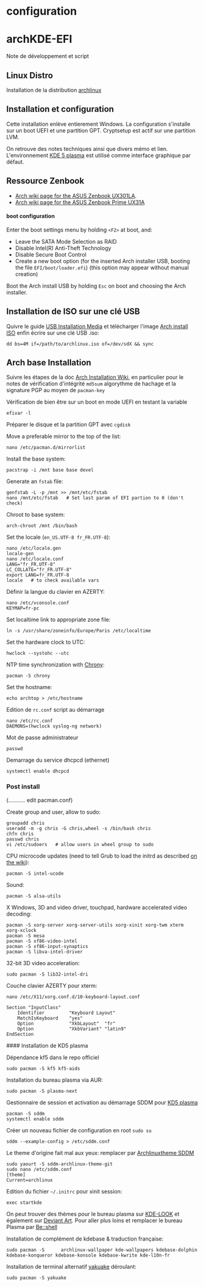 configuration
=============

# archKDE-EFI

Note de développement et script

##  Linux Distro

Installation de la distribution [archlinux](https://www.archlinux.fr/)

## Installation et configuration

Cette installation enlève entierement Windows. La configuration s'installe sur un boot UEFI et une partition GPT. Cryptsetup est actif sur une partition LVM.

On retrouve des notes techniques ainsi que divers mémo et lien. L'environnement [KDE 5 plasma](https://www.kde.org/announcements/plasma5.0/) est utilisé comme interface graphique par défaut. 

## Ressource Zenbook

* [Arch wiki page for the ASUS Zenbook UX301LA](https://wiki.archlinux.org/index.php/ASUS_UX301LA).
* [Arch wiki page for the ASUS Zenbook Prime UX31A](https://wiki.archlinux.org/index.php/ASUS_Zenbook_Prime_UX31A)

#### boot configuration

Enter the boot settings menu by holding `<F2>` at boot, and:

* Leave the SATA Mode Selection as RAID
* Disable Intel(R) Anti-Theft Technology
* Disable Secure Boot Control
* Create a new boot option
    (for the inserted Arch installer USB, booting the file `EFI/boot/loader.efi`)
    (this option may appear without manual creation)

Boot the Arch install USB by holding `Esc` on boot and choosing the Arch installer.

## Installation de ISO sur une clé USB

Quivre le guide [USB Installation Media](https://wiki.archlinux.org/index.php/USB_Installation_Media)
et télécharger l'image [Arch install ISO](https://www.archlinux.org/download/)
enfin écrire sur une clé USB .iso:

    dd bs=4M if=/path/to/archlinux.iso of=/dev/sdX && sync

## Arch base Installation

Suivre les étapes de la doc [Arch Installation Wiki](https://wiki.archlinux.fr/Installation), en particulier pour le notes de vérification d'intégrité `md5sum` algorythme de hachage et la signature PGP au moyen de `pacman-key`

Vérification de bien être sur un boot en mode UEFI en testant la variable

    efivar -l

Préparer le disque et la partition GPT avec `cgdisk`




Move a preferable mirror to the top of the list:

    nano /etc/pacman.d/mirrorlist

Install the base system:

    pacstrap -i /mnt base base devel

Generate an `fstab` file:

    genfstab -L -p /mnt >> /mnt/etc/fstab
    nano /mnt/etc/fstab   # Set last param of EFI partion to 0 (don't check)


Chroot to base system:

    arch-chroot /mnt /bin/bash

Set the locale (`en_US.UTF-8 fr_FR.UTF-8`):

    nano /etc/locale.gen
    locale-gen
    nano /etc/locale.conf
    LANG="fr_FR.UTF-8"
    LC_COLLATE="fr_FR.UTF-8"
    export LANG=fr_FR.UTF-8
    locale   # to check available vars

Définir la langue du clavier en AZERTY:

    nano /etc/vconsole.conf
    KEYMAP=fr-pc

Set localtime link to appropriate zone file:

    ln -s /usr/share/zoneinfo/Europe/Paris /etc/localtime

Set the hardware clock to UTC:

    hwclock --systohc --utc

NTP time synchronization with [Chrony](https://wiki.archlinux.org/index.php/Chrony):

    pacman -S chrony

Set the hostname:

    echo archtop > /etc/hostname

Edition de `rc.conf` script au démarrage

    nano /etc/rc.conf
    DAEMONS=(hwclock syslog-ng network)

Mot de passe administrateur

    passwd

Demarrage du service dhcpcd (ethernet)

    systemctl enable dhcpcd




### Post install

(........... edit pacman.conf)

Create group and user, allow to sudo:

    groupadd chris
    useradd -m -g chris -G chris,wheel -s /bin/bash chris
    chfn chris
    passwd chris
    vi /etc/sudoers   # allow users in wheel group to sudo

CPU microcode updates (need to tell Grub to load the initrd as described [on the wiki](https://wiki.archlinux.org/index.php/Microcode#Enabling_Intel_Microcode_Updates)):

    pacman -S intel-ucode

Sound:

    pacman -S alsa-utils

X Windows, 3D and video driver, touchpad, hardware accelerated video decoding:

    pacman -S xorg-server xorg-server-utils xorg-xinit xorg-twm xterm xorg-xclock
    pacman -S mesa
    pacman -S xf86-video-intel
    pacman -S xf86-input-synaptics
    pacman -S libva-intel-driver

32-bit 3D video acceleration:

    sudo pacman -S lib32-intel-dri

Couche clavier AZERTY pour xterm:
    
    nano /etc/X11/xorg.conf.d/10-keyboard-layout.conf

    Section "InputClass"
        Identifier         "Keyboard Layout"
        MatchIsKeyboard    "yes"
        Option             "XkbLayout"  "fr"
        Option             "XkbVariant" "latin9" 
    EndSection

#### Installation de KD5 plasma

Dépendance kf5 dans le repo officiel

    sudo pacman -S kf5 kf5-aids

Installation du bureau plasma via AUR:

    sudo pacman -S plasma-next

Gestionnaire de session et activation au démarrage SDDM pour [KD5 plasma](https://wiki.archlinux.org/index.php/SDDM)


    pacman -S sddm
    systemctl enable sddm

Créer un nouveau fichier de configuration en root `sudo su`

    sddm --example-config > /etc/sddm.conf

Le theme d'origine fait mal aux yeux: remplacer par [Archlinuxtheme SDDM](https://github.com/absturztaube/sddm-archlinux-theme)

    sudo yaourt -S sddm-archlinux-theme-git
    sudo nano /etc/sddm.conf
    [theme]
    Current=archlinux

Edition du fichier `~/.initrc` pour xinit session:

    exec startkde

On peut trouver des thèmes pour le bureau plasma sur [KDE-LOOK](http://kde-look.org/index.php?xsortmode=down&page=0&xcontentmode=76) et également sur [Deviant Art](http://kde-users.deviantart.com/). Pour aller plus loins et remplacer le bureau Plasma par [Be::shell](http://be-desk.deviantart.com/)

Installation de complément de kdebase & traduction française:

    sudo pacman -S  	archlinux-wallpaper kde-wallpapers kdebase-dolphin kdebase-konqueror kdebase-konsole kdebase-kwrite kde-l10n-fr

Installation de terminal alternatif [yakuake](https://wiki.archlinux.org/index.php/Yakuake) déroulant:

    sudo pacman -S yakuake
